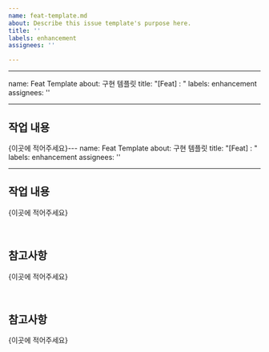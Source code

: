 ```yaml
---
name: feat-template.md
about: Describe this issue template's purpose here.
title: ''
labels: enhancement
assignees: ''

---
```


---
name: Feat Template
about: 구현 템플릿
title: "[Feat] : "
labels: enhancement
assignees: ''

---

## 작업 내용

{이곳에 적어주세요}---
name: Feat Template
about: 구현 템플릿
title: "[Feat] : "
labels: enhancement
assignees: ''

---

## 작업 내용

{이곳에 적어주세요}

<br/>

## 참고사항

{이곳에 적어주세요}

<br/>

## 참고사항

{이곳에 적어주세요}
